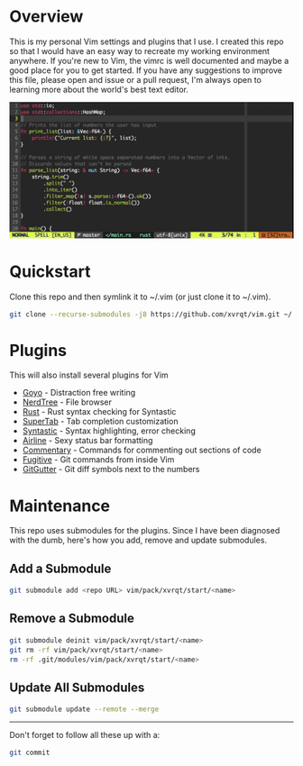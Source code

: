 # Overview
This is my personal Vim settings and plugins that I use. I created this repo so that I would have an easy way to recreate my working environment anywhere. If you're new to Vim, the vimrc is well documented and maybe a good place for you to get started. If you have any suggestions to improve this file, please open and issue or a pull request, I'm always open to learning more about the world's best text editor.

![Example of the Vim environment created by this repo](https://github.com/xvrqt/vim/blob/master/imgs/vim-example.png?raw=true)

# Quickstart
Clone this repo and then symlink it to ~/.vim (or just clone it to ~/.vim).
```bash
git clone --recurse-submodules -j8 https://github.com/xvrqt/vim.git ~/.vim
```

# Plugins
This will also install several plugins for Vim

- [Goyo](https://github.com/junegunn/goyo.vim) - Distraction free writing
- [NerdTree](https://github.com/preservim/nerdtree) - File browser
- [Rust](https://github.com/rust-lang/rust.vim) - Rust syntax checking for Syntastic
- [SuperTab](https://github.com/ervandew/supertab) - Tab completion customization
- [Syntastic](https://github.com/vim-syntastic/syntastic) - Syntax highlighting, error checking
- [Airline](https://github.com/vim-airline/vim-airline) - Sexy status bar formatting
- [Commentary](https://github.com/tpope/vim-commentary) - Commands for commenting out sections of code
- [Fugitive](https://github.com/tpope/vim-commentary) - Git commands from inside Vim
- [GitGutter](https://github.com/airblade/vim-gitgutter) - Git diff symbols next to the numbers

# Maintenance
This repo uses submodules for the plugins. Since I have been diagnosed with the dumb, here's how you add, remove and update submodules.

## Add a Submodule
```bash
git submodule add <repo URL> vim/pack/xvrqt/start/<name>
```

## Remove a Submodule
```bash
git submodule deinit vim/pack/xvrqt/start/<name>
git rm -rf vim/pack/xvrqt/start/<name>
rm -rf .git/modules/vim/pack/xvrqt/start/<name>
```

## Update All Submodules
```bash
git submodule update --remote --merge
```

-----

Don't forget to follow all these up with a:
```bash
git commit
```

